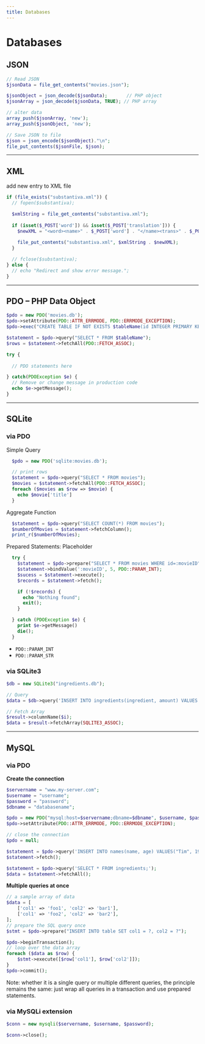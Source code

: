 ```yaml
---
title: Databases
---
```


# Databases

<section>

## JSON

```php
// Read JSON
$jsonData = file_get_contents("movies.json");

$jsonObject = json_decode($jsonData);       // PHP object
$jsonArray = json_decode($jsonData, TRUE); // PHP array

// alter data
array_push($jsonArray, 'new');
array_push($jsonObject, 'new');

// Save JSON to file
$json = json_encode($jsonObject)."\n";
file_put_contents($jsonFile, $json);
```

</section>

---

<section>

## XML

add new entry to XML file
```php
if (file_exists("substantiva.xml")) {
  // fopen($substantiva);

  $xmlString = file_get_contents("substantiva.xml");
  
  if (isset($_POST['word']) && isset($_POST['translation'])) {
    $newXML = "<word><name>" . $_POST['word'] . "</name><trans>" . $_POST['translation'] . "</trans></word>";
    
    file_put_contents("substantiva.xml", $xmlString . $newXML);
  }

  // fclose($substantiva);
} else {
  // echo "Redirect and show error message.";
}
```

</section>

---

<section>

## PDO – PHP Data Object

```php
$pdo = new PDO('movies.db');
$pdo->setAttribute(PDO::ATTR_ERRMODE, PDO::ERRMODE_EXCEPTION);
$pdo->exec("CREATE TABLE IF NOT EXISTS $tableName(id INTEGER PRIMARY KEY AUTOINCREMENT NOT NULL, name VARCHAR(128) NOT NULL);");

$statement = $pdo->query("SELECT * FROM $tableName");
$rows = $statement->fetchAll(PDO::FETCH_ASSOC);
```

```php
try {
  
  // PDO statements here

} catch(PDOException $e) {
  // Remove or change message in production code
  echo $e->getMessage();
}
```

</section>

---

<section>

## SQLite

### via PDO

Simple Query
```php
  $pdo = new PDO('sqlite:movies.db');

  // print rows
  $statement = $pdo->query("SELECT * FROM movies");
  $movies = $statement->fetchAll(PDO::FETCH_ASSOC);
  foreach ($movies as $row => $movie) {
    echo $movie['title']
  }
```

Aggregate Function
```php
  $statement = $pdo->query("SELECT COUNT(*) FROM movies");
  $numberOfMovies = $statement->fetchColumn();
  print_r($numberOfMovies);
```

Prepared Statements: Placeholder
```php
  try {
    $statement = $pdo->prepare("SELECT * FROM movies WHERE id=:movieID");
    $statement->bindValue(':movieID', 5, PDO::PARAM_INT);
    $sucess = $statement->execute();
    $records = $statement->fetch();

    if (!$records) {
      echo "Nothing found";
      exit();
    }

  } catch (PDOException $e) {
    print $e->getMessage()
    die();
  }
```

* `PDO::PARAM_INT`
* `PDO::PARAM_STR`


### via SQLite3

```php
$db = new SQLite3("ingredients.db"); 

// Query
$data = $db->query('INSERT INTO ingredients(ingredient, amount) VALUES ("salt", "1g")'); 

// Fetch Array
$result->columnName($i); 
$data = $result->fetchArray(SQLITE3_ASSOC); 
```

</section>

---

<section>

## MySQL

### via PDO

**Create the connection**

```php
$servername = "www.my-server.com";
$username = "username";
$password = "password";
$dbname = "databasename";

$pdo = new PDO("mysql:host=$servername;dbname=$dbname", $username, $password);
$pdo->setAttribute(PDO::ATTR_ERRMODE, PDO::ERRMODE_EXCEPTION);

// close the connection
$pdo = null;
```

```php
$statement = $pdo->query('INSERT INTO names(name, age) VALUES("Tim", 19);');
$statement->fetch();
```

```php
$statement = $pdo->query('SELECT * FROM ingredients;');
$data = $statement->fetchAll();
```


**Multiple queries at once**
```php
// a sample array of data
$data = [
    ['col1' => 'foo1', 'col2' => 'bar1'],
    ['col1' => 'foo2', 'col2' => 'bar2'],
];
// prepare the SQL query once
$stmt = $pdo->prepare("INSERT INTO table SET col1 = ?, col2 = ?");

$pdo->beginTransaction();
// loop over the data array
foreach ($data as $row) {
    $stmt->execute([$row['col1'], $row['col2']]);
}
$pdo->commit();
```

Note: whether it is a single query or multiple different queries, the principle remains the same: just wrap all queries in a transaction and use prepared statements.


### via MySQLi extension

```php
$conn = new mysqli($servername, $username, $password);

$conn->close();
```

</section>
